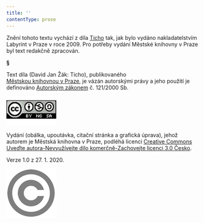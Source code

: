 ```yaml
---
title: ''
contentType: prose
---
```


Znění tohoto textu vychází z díla [Ticho](https://search.mlp.cz/cz/titul/ticho/2831194/) tak, jak bylo vydáno nakladatelstvím Labyrint v Praze v roce 2009. Pro potřeby vydání Městské knihovny v Praze byl text redakčně zpracován.

**§**

Text díla (David Jan Žák: Ticho), publikovaného [Městskou knihovnou v Praze](https://www.mlp.cz/cz/), je vázán autorskými právy a jeho použití je definováno [Autorským zákonem](https://www.mkcr.cz/predpisy-zakonu-709.html) č. 121/2000 Sb.

[![image001.jpg](./resources/image001_fmt.png)](https://creativecommons.org/licenses/by-nc-sa/3.0/cz/)

Vydání (obálka, upoutávka, citační stránka a grafická úprava), jehož autorem je Městská knihovna v Praze, podléhá licenci [Creative Commons Uveďte autora-Nevyužívejte dílo komerčně-Zachovejte licenci 3.0 Česko](https://creativecommons.org/licenses/by-nc-sa/3.0/cz/).

  

Verze 1.0 z 27. 1. 2020.

  

![image002.jpg](./resources/image002_fmt.png)
